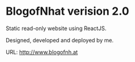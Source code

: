 # BlogofNhat verision 2.0

Static read-only website using ReactJS.

Designed, developed and deployed by me.

URL: http://www.blogofnh.at
